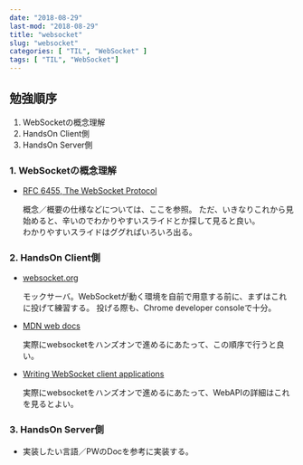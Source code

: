 ```yaml
---
date: "2018-08-29"
last-mod: "2018-08-29"
title: "websocket"
slug: "websocket"
categories: [ "TIL", "WebSocket" ]
tags: [ "TIL", "WebSocket"]
---
```


## 勉強順序

1. WebSocketの概念理解
2. HandsOn Client側
3. HandsOn Server側

### 1. WebSocketの概念理解
- [RFC 6455, The WebSocket Protocol](https://triple-underscore.github.io/RFC6455-ja.html)

  概念／概要の仕様などについては、ここを参照。
  ただ、いきなりこれから見始めると、辛いのでわかりやすいスライドとか探して見ると良い。  
  わかりやすいスライドはググればいろいろ出る。

### 2. HandsOn Client側
- [websocket.org](https://websocket.org/echo.html)
  
  モックサーバ。WebSocketが動く環境を自前で用意する前に、まずはこれに投げて練習する。
  投げる際も、Chrome developer consoleで十分。

- [MDN web docs](https://developer.mozilla.org/en-US/docs/Web/API/WebSocket)

  実際にwebsocketをハンズオンで進めるにあたって、この順序で行うと良い。

- [Writing WebSocket client applications](https://developer.mozilla.org/en-US/docs/Web/API/WebSockets_API/Writing_WebSocket_client_applications)

  実際にwebsocketをハンズオンで進めるにあたって、WebAPIの詳細はこれを見るとよい。


### 3. HandsOn Server側
- 実装したい言語／PWのDocを参考に実装する。
  
  
